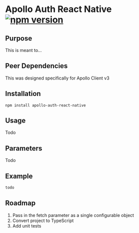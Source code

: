 # Apollo Auth React Native [![npm version](https://badge.fury.io/js/apollo-auth-react-native.svg)](https://badge.fury.io/js/apollo-auth-react-native)

## Purpose

This is meant to...

## Peer Dependencies

This was designed specifically for Apollo Client v3

## Installation

`npm install apollo-auth-react-native`

## Usage

Todo

## Parameters

Todo

## Example

```js
todo
```

## Roadmap

1. Pass in the fetch parameter as a single configurable object
2. Convert project to TypeScript
3. Add unit tests
